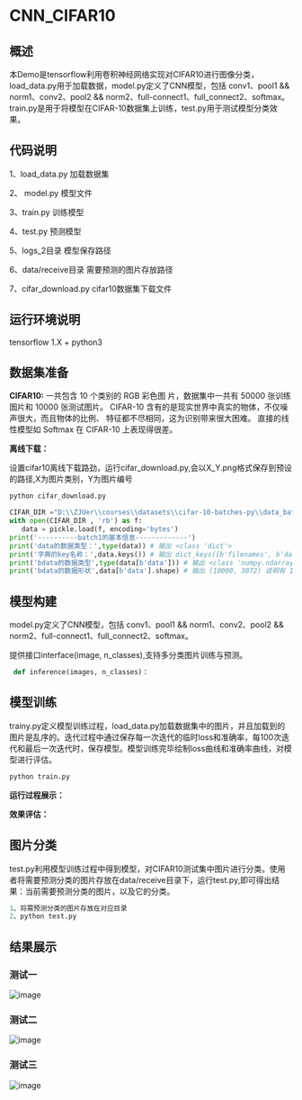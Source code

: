 # CNN_CIFAR10

## 概述
本Demo是tensorflow利用卷积神经网络实现对CIFAR10进行图像分类，load_data.py用于加载数据，model.py定义了CNN模型，包括 conv1、pool1 && norm1、conv2、pool2 && norm2、full-connect1、full_connect2、softmax。
train.py是用于将模型在CIFAR-10数据集上训练，test.py用于测试模型分类效果。

## 代码说明

1、load_data.py 加载数据集

2、 model.py 模型文件

3、train.py 训练模型

4、test.py 预测模型

5、logs_2目录 模型保存路径

6、data/receive目录 需要预测的图片存放路径

7、cifar_download.py cifar10数据集下载文件

## 运行环境说明

tensorflow 1.X + python3

## 数据集准备

**CIFAR10:** 一共包含 10 个类别的 RGB 彩色图 片，数据集中一共有 50000 张训练圄片和 10000 张测试图片。 CIFAR-10 含有的是现实世界中真实的物体，不仅噪声很大，而且物体的比例、 特征都不尽相同，这为识别带来很大困难。 直接的线性模型如 Softmax 在 CIFAR-10 上表现得很差。

**离线下载：** 

设置cifar10离线下载路劲，运行cifar_download.py,会以X_Y.png格式保存到预设的路径,X为图片类别，Y为图片编号
```python
python cifar_download.py
 ```
 ```python
CIFAR_DIR ="D:\\ZJUer\\courses\\datasets\\cifar-10-batches-py\\data_batch_5"#数据集路径
with open(CIFAR_DIR , 'rb') as f:
    data = pickle.load(f, encoding='bytes')
print('----------batch1的基本信息-------------')    
print('data的数据类型：',type(data)) # 输出 <class 'dict'>
print('字典的key名称：',data.keys()) # 输出 dict_keys([b'filenames', b'data', b'labels', b'batch_label'])
print('bdata的数据类型',type(data[b'data'])) # 输出 <class 'numpy.ndarray'>
print('bdata的数据形状',data[b'data'].shape) # 输出 (10000, 3072) 说明有 10000 个样本, 3072个特征
 ```
 
## 模型构建

model.py定义了CNN模型，包括 conv1、pool1 && norm1、conv2、pool2 && norm2、full-connect1、full_connect2、softmax。

提供接口interface(image, n_classes),支持多分类图片训练与预测。

```python
 def inference(images, n_classes)：
 ```
 
## 模型训练

trainy.py定义模型训练过程，load_data.py加载数据集中的图片，并且加载到的图片是乱序的。迭代过程中通过保存每一次迭代的临时loss和准确率，每100次迭代和最后一次迭代时，保存模型。模型训练完毕绘制loss曲线和准确率曲线，对模型进行评估。

```python
python train.py
 ```
 
**运行过程展示：** 

 
 
 **效果评估：**
 
 
 
 ## 图片分类
 
 test.py利用模型训练过程中得到模型，对CIFAR10测试集中图片进行分类。使用者将需要预测分类的图片存放在data/receive目录下，运行test.py,即可得出结果：当前需要预测分类的图片，以及它的分类。
 
 ```python
 1、将需预测分类的图片存放在对应目录
 2、python test.py
 ```

## 结果展示
### 测试一
![image](https://github.com/CarrollAdmin/CNN_CIFAR10/blob/master/img/predict1.png)
### 测试二
![image](https://github.com/CarrollAdmin/CNN_CIFAR10/blob/master/img/predict2.png)
### 测试三
![image](https://github.com/CarrollAdmin/CNN_CIFAR10/blob/master/img/predict3.png)
